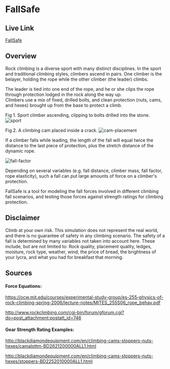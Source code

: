 # FallSafe

## Live Link
[FallSafe](https://th0r0nd0r.github.io/FallSafe/)

## Overview

Rock climbing is a diverse sport with many distinct disciplines.  In the sport and traditional climbing styles, climbers ascend in pairs.  One climber is the belayer, holding the rope while the other climber (the leader) climbs.

The leader is tied into one end of the rope, and he or she clips the rope through protection lodged in the rock along the way up.  
Climbers use a mix of fixed, drilled bolts, and clean protection (nuts, cams, and hexes) brought up from the base to protect a climb.

Fig 1. Sport climber ascending, clipping to bolts drilled into the stone.
![sport](https://user-images.githubusercontent.com/29419913/31064710-cd25db62-a6f3-11e7-965c-ba83a45ee94a.jpg)

Fig 2. A climbing cam placed inside a crack.
![cam-placement](https://camo.githubusercontent.com/8d73f7b5388bee6e90964e821b5d31a03267aef2/68747470733a2f2f73697465732e646172746d6f7574682e6564752f666f6c6b6c6f7265617263686976652f66696c65732f323031362f30352f3230303933335f32393535335f584c2d363234783833322e6a7067)

If a climber falls while leading, the length of the fall will equal twice the distance to the last piece of protection, plus the stretch distance of the dynamic rope.  

![fall-factor](https://camo.githubusercontent.com/de19d9566ae69629f69dcc66dad91f1186333971/68747470733a2f2f7777772e726f7065626f6f6b2e636f6d2f77702d636f6e74656e742f75706c6f6164732f323031362f31312f66662d6c6561642d636c696d62696e672e6a7067)

Depending on several variables (e.g. fall distance, climber mass, fall factor, rope elasticity), such a fall can put large amounts of force on a climber's protection.

FallSafe is a tool for modeling the fall forces involved in different climbing fall scenarios, and testing those forces against strength ratings for climbing protection.

## Disclaimer

Climb at your own risk.  This simulation does not represent the real world, and there is no guarantee of safety in any climbing scenario.
The safety of a fall is determined by many variables not taken into account here.  These include, but are not limited to:
Rock quality, placement quality, ledges, moisture, rock type, weather, wind, the price of bread, the brightness of your lycra, and what you had for breakfast that morning.

## Sources

#### Force Equations:
https://ocw.mit.edu/courses/experimental-study-group/es-255-physics-of-rock-climbing-spring-2006/lecture-notes/MITES_255S06_rope_behav.pdf

http://www.rockclimbing.com/cgi-bin/forum/gforum.cgi?do=post_attachment;postatt_id=746

#### Gear Strength Rating Examples:
http://blackdiamondequipment.com/en/climbing-cams-stoppers-nuts-hexes/camalottm-BD2621200000ALL1.html

http://blackdiamondequipment.com/en/climbing-cams-stoppers-nuts-hexes/stoppers-BD2252010000ALL1.html
